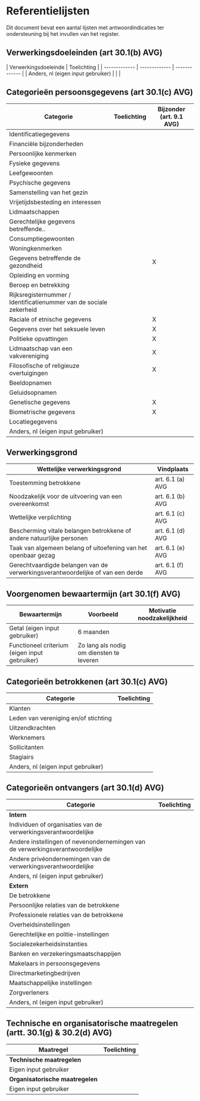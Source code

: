 # Referentielijsten

Dit document bevat een aantal lijsten met antwoordindicaties ter ondersteuning bij het invullen van het register. 

## Verwerkingsdoeleinden (art 30.1(b) AVG)
| Verwerkingsdoeleinde | Toelichting |
| ------------- | ------------- | ------------- |
| Anders, nl (eigen input gebruiker) | | |

## Categorieën persoonsgegevens (art 30.1(c) AVG)
| Categorie | Toelichting | Bijzonder (art. 9.1 AVG) |
| ------------- | ------------- | ------------- |
| Identificatiegegevens | | |
| Financiële bijzonderheden | | |
| Persoonlijke kenmerken | | |
| Fysieke gegevens | | |
| Leefgewoonten | | |
| Psychische gegevens | | |
| Samenstelling van het gezin | | |
| Vrijetijdsbesteding en interessen | | |
| Lidmaatschappen | | |
| Gerechtelijke gegevens betreffende.. | | |
| Consumptiegewoonten | | |
| Woningkenmerken | | |
| Gegevens betreffende de gezondheid | | X|
| Opleiding en vorming | | |
| Beroep en betrekking | | |
| Rijksregisternummer / Identificatienummer van de sociale zekerheid | | |
| Raciale of etnische gegevens | | X |
| Gegevens over het seksuele leven | | X |
| Politieke opvattingen | | X |
| Lidmaatschap van een vakvereniging | | X |
| Filosofische of religieuze overtuigingen | | X |
| Beeldopnamen | | |
| Geluidsopnamen| | |
| Genetische gegevens | | X |
| Biometrische gegevens | | X |
| Locatiegegevens | | |
| Anders, nl (eigen input gebruiker) | | |

## Verwerkingsgrond
| Wettelijke verwerkingsgrond | Vindplaats |
| ------------- | ------------- |
| Toestemming betrokkene  | art. 6.1 (a) AVG |
| Noodzakelijk voor de uitvoering van een overeenkomst | art. 6.1 (b) AVG |
| Wettelijke verplichting  | art. 6.1 (c) AVG |
| Bescherming vitale belangen betrokkene of andere natuurlijke personen  | art. 6.1 (d) AVG |
| Taak van algemeen belang of uitoefening van het openbaar gezag  | art. 6.1 (e) AVG |
| Gerechtvaardigde belangen van de verwerkingsverantwoordelijke of van een derde | art. 6.1 (f) AVG |

## Voorgenomen bewaartermijn (art 30.1(f) AVG)
| Bewaartermijn | Voorbeeld | Motivatie noodzakelijkheid
| ------------- | ------------- | ------------- |
| Getal (eigen input gebruiker) | 6 maanden | |
| Functioneel criterium (eigen input gebruiker) | Zo lang als nodig om diensten te leveren | |

## Categorieën betrokkenen (art 30.1(c) AVG)
| Categorie | Toelichting |
| ------------- | ------------- |
| Klanten |  |
| Leden van vereniging en/of stichting |  |
| Uitzendkrachten |  |
| Werknemers |  |
| Sollicitanten |  |
| Stagiairs|  |
| Anders, nl (eigen input gebruiker) |  |

## Categorieën ontvangers (art 30.1(d) AVG)
| Categorie | Toelichting |
| ------------- | ------------- |
| **Intern**|  |
| Individuen of organisaties van de verwerkingsverantwoordelijke |  |
| Andere instellingen of nevenondernemingen van de verwerkingsverantwoordelijke |  |
| Andere privéondernemingen van de verwerkingsverantwoordelijke |  |
| Anders, nl (eigen input gebruiker) |  |
| **Extern**|  |
| De betrokkene |  |
| Persoonlijke relaties van de betrokkene |  |
| Professionele relaties van de betrokkene |  |
| Overheidsinstellingen |  |
| Gerechtelijke en politie-instellingen |  |
| Socialezekerheidsinstanties|  |
| Banken en verzekeringsmaatschappijen|  |
| Makelaars in persoonsgegevens|  |
| Directmarketingbedrijven |  |
| Maatschappelijke instellingen |  |
| Zorgverleners |  |
| Anders, nl (eigen input gebruiker)  |  |

## Technische en organisatorische maatregelen (artt. 30.1(g) & 30.2(d) AVG)
| Maatregel | Toelichting |
| ------------- | ------------- |
| **Technische maatregelen** |  |
| Eigen input gebruiker |  |
| **Organisatorische maatregelen** |  |
| Eigen input gebruiker |  |
